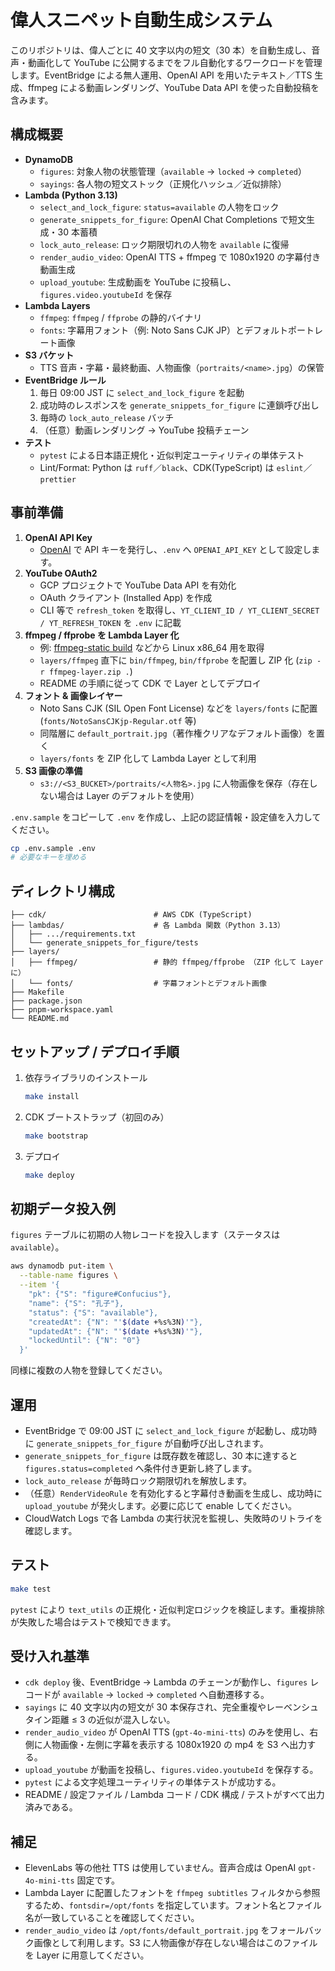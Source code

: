 # 偉人スニペット自動生成システム

このリポジトリは、偉人ごとに 40 文字以内の短文（30 本）を自動生成し、音声・動画化して YouTube に公開するまでをフル自動化するワークロードを管理します。EventBridge による無人運用、OpenAI API を用いたテキスト／TTS 生成、ffmpeg による動画レンダリング、YouTube Data API を使った自動投稿を含みます。

## 構成概要

- **DynamoDB**  
  - `figures`: 対象人物の状態管理（`available` → `locked` → `completed`）  
  - `sayings`: 各人物の短文ストック（正規化ハッシュ／近似排除）
- **Lambda (Python 3.13)**  
  - `select_and_lock_figure`: `status=available` の人物をロック  
  - `generate_snippets_for_figure`: OpenAI Chat Completions で短文生成・30 本蓄積  
  - `lock_auto_release`: ロック期限切れの人物を `available` に復帰  
  - `render_audio_video`: OpenAI TTS + ffmpeg で 1080x1920 の字幕付き動画生成  
  - `upload_youtube`: 生成動画を YouTube に投稿し、`figures.video.youtubeId` を保存
- **Lambda Layers**  
  - `ffmpeg`: `ffmpeg` / `ffprobe` の静的バイナリ  
  - `fonts`: 字幕用フォント（例: Noto Sans CJK JP）とデフォルトポートレート画像
- **S3 バケット**  
  - TTS 音声・字幕・最終動画、人物画像（`portraits/<name>.jpg`）の保管
- **EventBridge ルール**  
  1. 毎日 09:00 JST に `select_and_lock_figure` を起動  
  2. 成功時のレスポンスを `generate_snippets_for_figure` に連鎖呼び出し  
  3. 毎時の `lock_auto_release` バッチ  
  4. （任意）動画レンダリング → YouTube 投稿チェーン  
- **テスト**  
  - `pytest` による日本語正規化・近似判定ユーティリティの単体テスト  
  - Lint/Format: Python は `ruff`／`black`、CDK(TypeScript) は `eslint`／`prettier`

## 事前準備

1. **OpenAI API Key**  
   - [OpenAI](https://platform.openai.com/) で API キーを発行し、`.env` へ `OPENAI_API_KEY` として設定します。
2. **YouTube OAuth2**  
   - GCP プロジェクトで YouTube Data API を有効化  
   - OAuth クライアント (Installed App) を作成  
   - CLI 等で `refresh_token` を取得し、`YT_CLIENT_ID / YT_CLIENT_SECRET / YT_REFRESH_TOKEN` を `.env` に記載
3. **ffmpeg / ffprobe を Lambda Layer 化**  
   - 例: [ffmpeg-static build](https://johnvansickle.com/ffmpeg/) などから Linux x86_64 用を取得  
   - `layers/ffmpeg` 直下に `bin/ffmpeg`, `bin/ffprobe` を配置し ZIP 化 (`zip -r ffmpeg-layer.zip .`)  
   - README の手順に従って CDK で Layer としてデプロイ
4. **フォント & 画像レイヤー**  
   - Noto Sans CJK (SIL Open Font License) などを `layers/fonts` に配置 (`fonts/NotoSansCJKjp-Regular.otf` 等)  
   - 同階層に `default_portrait.jpg`（著作権クリアなデフォルト画像）を置く  
   - `layers/fonts` を ZIP 化して Lambda Layer として利用
5. **S3 画像の準備**  
   - `s3://<S3_BUCKET>/portraits/<人物名>.jpg` に人物画像を保存（存在しない場合は Layer のデフォルトを使用）

`.env.sample` をコピーして `.env` を作成し、上記の認証情報・設定値を入力してください。

```bash
cp .env.sample .env
# 必要なキーを埋める
```

## ディレクトリ構成

```
├── cdk/                        # AWS CDK (TypeScript)
├── lambdas/                    # 各 Lambda 関数（Python 3.13）
│   ├── .../requirements.txt
│   └── generate_snippets_for_figure/tests
├── layers/
│   ├── ffmpeg/                 # 静的 ffmpeg/ffprobe （ZIP 化して Layer に）
│   └── fonts/                  # 字幕フォントとデフォルト画像
├── Makefile
├── package.json
├── pnpm-workspace.yaml
└── README.md
```

## セットアップ / デプロイ手順

1. 依存ライブラリのインストール
   ```bash
   make install
   ```
2. CDK ブートストラップ（初回のみ）
   ```bash
   make bootstrap
   ```
3. デプロイ
   ```bash
   make deploy
   ```

## 初期データ投入例

`figures` テーブルに初期の人物レコードを投入します（ステータスは `available`）。

```bash
aws dynamodb put-item \
  --table-name figures \
  --item '{
    "pk": {"S": "figure#Confucius"},
    "name": {"S": "孔子"},
    "status": {"S": "available"},
    "createdAt": {"N": "'$(date +%s%3N)'"},
    "updatedAt": {"N": "'$(date +%s%3N)'"},
    "lockedUntil": {"N": "0"}
  }'
```

同様に複数の人物を登録してください。

## 運用

- EventBridge で 09:00 JST に `select_and_lock_figure` が起動し、成功時に `generate_snippets_for_figure` が自動呼び出しされます。
- `generate_snippets_for_figure` は既存数を確認し、30 本に達すると `figures.status=completed` へ条件付き更新し終了します。
- `lock_auto_release` が毎時ロック期限切れを解放します。
- （任意）`RenderVideoRule` を有効化すると字幕付き動画を生成し、成功時に `upload_youtube` が発火します。必要に応じて enable してください。
- CloudWatch Logs で各 Lambda の実行状況を監視し、失敗時のリトライを確認します。

## テスト

```bash
make test
```

`pytest` により `text_utils` の正規化・近似判定ロジックを検証します。重複排除が失敗した場合はテストで検知できます。

## 受け入れ基準

- `cdk deploy` 後、EventBridge → Lambda のチェーンが動作し、`figures` レコードが `available` → `locked` → `completed` へ自動遷移する。
- `sayings` に 40 文字以内の短文が 30 本保存され、完全重複やレーベンシュタイン距離 ≤ 3 の近似が混入しない。
- `render_audio_video` が OpenAI TTS (`gpt-4o-mini-tts`) のみを使用し、右側に人物画像・左側に字幕を表示する 1080x1920 の mp4 を S3 へ出力する。
- `upload_youtube` が動画を投稿し、`figures.video.youtubeId` を保存する。
- `pytest` による文字処理ユーティリティの単体テストが成功する。
- README / 設定ファイル / Lambda コード / CDK 構成 / テストがすべて出力済みである。

## 補足

- ElevenLabs 等の他社 TTS は使用していません。音声合成は OpenAI `gpt-4o-mini-tts` 固定です。
- Lambda Layer に配置したフォントを `ffmpeg subtitles` フィルタから参照するため、`fontsdir=/opt/fonts` を指定しています。フォント名とファイル名が一致していることを確認してください。
- `render_audio_video` は `/opt/fonts/default_portrait.jpg` をフォールバック画像として利用します。S3 に人物画像が存在しない場合はこのファイルを Layer に用意してください。

